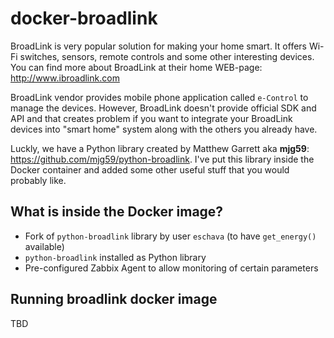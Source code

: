 # docker-broadlink
BroadLink is very popular solution for making your home smart. It offers Wi-Fi switches, sensors, remote controls and some other interesting devices. You can find more about BroadLink at their home WEB-page: http://www.ibroadlink.com

BroadLink vendor provides mobile phone application called ```e-Control``` to manage the devices. However, BroadLink doesn't provide official SDK and API and that creates problem if you want to integrate your BroadLink devices into "smart home" system along with the others you already have.

Luckly, we have a Python library created by Matthew Garrett aka **mjg59**: https://github.com/mjg59/python-broadlink. I've put this library inside the Docker container and added some other useful stuff that you would probably like.

## What is inside the Docker image?
* Fork of ```python-broadlink``` library by user ```eschava``` (to have ```get_energy()``` available)
* ```python-broadlink``` installed as Python library
* Pre-configured Zabbix Agent to allow monitoring of certain parameters

## Running broadlink docker image
TBD
